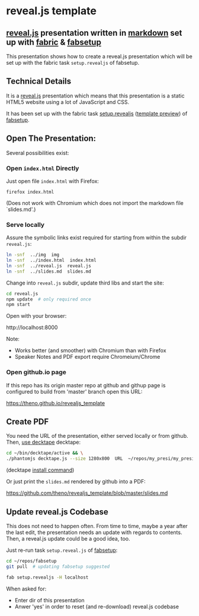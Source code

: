 # reveal.js template

## [reveal.js][3] presentation written in [markdown][4] set up with [fabric][5] & [fabsetup][6]

This presentation shows how to create a reveal.js presentation which will be
set up with the fabric task `setup.revealjs` of fabsetup.


## Technical Details

It is a [reveal.js](http://lab.hakim.se/reveal-js/) presentation which means
that this presentation is a static HTML5 website using a lot of JavaScript and
CSS.

It has been set up with the fabric task [setup.revealjs][4]
([template preview](https://theno.github.io/revealjs_template)) of
[fabsetup](https://github.com/theno/fabsetup).


## Open The Presentation:

Several possibilities exist:


### Open `index.html` Directly

Just open file `index.html` with Firefox:

    firefox index.html

(Does not work with Chromium which does not import the markdown file
`slides.md'.)


### Serve locally

Assure the symbolic links exist required for starting from within the subdir
`reveal.js`:

```sh
ln -snf  ../img  img
ln -snf  ../index.html  index.html
ln -snf  ../reveal.js  reveal.js
ln -snf  ../slides.md  slides.md
```

Change into `reveal.js` subdir, update third libs and start the site:

```sh
cd reveal.js
npm update  # only required once
npm start
```

Open with your browser:

http://localhost:8000

Note:
* Works better (and smoother) with Chromium than with Firefox
* Speaker Notes and PDF export require Chromeium/Chrome


### Open github.io page

If this repo has its origin master repo at github and githup page is configured
to build from 'master' branch open this URL:

https://theno.github.io/revealjs_template


## Create PDF

You need the URL of the presentation, either served locally or from github.
Then, [use decktape](https://github.com/astefanutti/decktape#usage) decktape:

```sh
cd ~/bin/decktape/active && \
./phantomjs decktape.js --size 1280x800  URL  ~/repos/my_presi/my_presi.pdf
```
(decktape [install command][5])

Or just print the `slides.md` rendered by github into a PDF:

https://github.com/theno/revealjs_template/blob/master/slides.md


## Update reveal.js Codebase

This does not need to happen often.  From time to time, maybe a year after the
last edit, the presentation needs an update with regards to contents.  Then, a
reveal.js update could be a good idea, too.

Just re-run task `setup.reveal.js` of
[fabsetup](https://github.com/theno/fabsetup):

```sh
cd ~/repos/fabsetup
git pull  # updating fabsetup suggested

fab setup.revealjs -H localhost
```

When asked for:
* Enter dir of this presentation
* Anwer 'yes' in order to reset (and re-download) reveal.js codebase


[1]: http://lab.hakim.se/reveal-js/
[2]: https://github.com/adam-p/markdown-here/wiki/Markdown-Cheatsheet
[3]: http://www.fabfile.org/
[4]: https://github.com/theno/fabsetup/blob/master/howtos/revealjs.md
[5]: https://github.com/theno/fabsetup/blob/master/howtos/revealjs.md#create-pdf-of-the-presentation-with-decktape
[6]: https://github.com/theno/fabsetup
